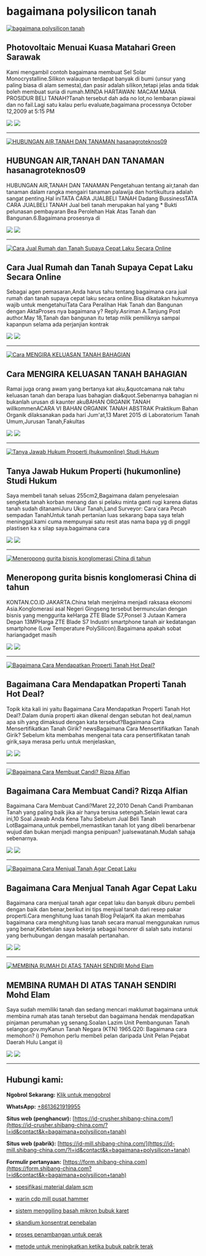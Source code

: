 # bagaimana polysilicon tanah

<a href="https://swt.shibang-china.com/?l=id&img&k=bagaimana+polysilicon+tanah" target="_blank">![bagaimana polysilicon tanah](http://static.shibang-china.com/all-800x300/237.jpg)</a>

## Photovoltaic Menuai Kuasa Matahari Green Sarawak
Kami mengambil contoh bagaimana membuat Sel Solar Monocrystalline.Silikon walaupun terdapat banyak di bumi (unsur yang paling biasa di alam semesta),dan pasir adalah silikon,tetapi jelas anda tidak boleh membuat suria di rumah.MINDA HARTAWAN: MACAM MANA PROSIDUR BELI TANAH?Tanah tersebut dah ada no lot,no lembaran piawai dan no fail.Lagi satu kalau perlu evaluate,bagaimana processnya October 12,2009 at 5:15 PM


<a href="https://whatsapp.shibangsoft.com/WhatsApp.php" target="_blank" title="WhatsApp">![](http://static.shibang-china.com/icon/whatsapp.png)</a> <a href="https://swt.shibang-china.com/?l=id&icon&k=bagaimana+polysilicon+tanah" target="_blank">![](http://static.shibang-china.com/icon/chat-id.png)</a>

---

<a href="https://swt.shibang-china.com/?l=id&img&k=bagaimana+polysilicon+tanah" target="_blank">![HUBUNGAN AIR,TANAH DAN TANAMAN hasanagroteknos09](http://static.shibang-china.com/all-800x300/422.jpg)</a>

## HUBUNGAN AIR,TANAH DAN TANAMAN hasanagroteknos09
HUBUNGAN AIR,TANAH DAN TANAMAN Pengetahuan tentang air,tanah dan tanaman dalam rangka mengairi tanaman palawija dan hortikultura adalah sangat penting.Hal iniTATA CARA JUALBELI TANAH Dadang BussinessTATA CARA JUALBELI TANAH Jual beli tanah merupakan hal yang * Bukti pelunasan pembayaran Bea Perolehan Hak Atas Tanah dan Bangunan.6.Bagaimana prosesnya di


<a href="https://whatsapp.shibangsoft.com/WhatsApp.php" target="_blank" title="WhatsApp">![](http://static.shibang-china.com/icon/whatsapp.png)</a> <a href="https://swt.shibang-china.com/?l=id&icon&k=bagaimana+polysilicon+tanah" target="_blank">![](http://static.shibang-china.com/icon/chat-id.png)</a>

---

<a href="https://swt.shibang-china.com/?l=id&img&k=bagaimana+polysilicon+tanah" target="_blank">![Cara Jual Rumah dan Tanah Supaya Cepat Laku Secara Online](http://static.shibang-china.com/all-800x300/1207.jpg)</a>

## Cara Jual Rumah dan Tanah Supaya Cepat Laku Secara Online
Sebagai agen pemasaran,Anda harus tahu tentang bagaimana cara jual rumah dan tanah supaya cepat laku secara online.Bisa dikatakan hukumnya wajib untuk mengetahuiTata Cara Peralihan Hak Tanah dan Bangunan dengan AktaProses nya bagaimana y? Reply.Asriman A.Tanjung Post author.May 18,Tanah dan bangunan itu tetap milik pemiliknya sampai kapanpun selama ada perjanjian kontrak


<a href="https://whatsapp.shibangsoft.com/WhatsApp.php" target="_blank" title="WhatsApp">![](http://static.shibang-china.com/icon/whatsapp.png)</a> <a href="https://swt.shibang-china.com/?l=id&icon&k=bagaimana+polysilicon+tanah" target="_blank">![](http://static.shibang-china.com/icon/chat-id.png)</a>

---

<a href="https://swt.shibang-china.com/?l=id&img&k=bagaimana+polysilicon+tanah" target="_blank">![Cara MENGIRA KELUASAN TANAH BAHAGIAN](http://static.shibang-china.com/all-800x300/259.jpg)</a>

## Cara MENGIRA KELUASAN TANAH BAHAGIAN
Ramai juga orang awam yang bertanya kat aku,&quotcamana nak tahu keluasan tanah dan berapa luas bahagian dia&quot.Sebenarnya bahagian ni bukanlah urusan di kaunter akuBAHAN ORGANIK TANAH willkommenACARA VI BAHAN ORGANIK TANAH ABSTRAK Praktikum Bahan Organik dilaksanakan pada hari Jum'at,13 Maret 2015 di Laboratorium Tanah Umum,Jurusan Tanah,Fakultas


<a href="https://whatsapp.shibangsoft.com/WhatsApp.php" target="_blank" title="WhatsApp">![](http://static.shibang-china.com/icon/whatsapp.png)</a> <a href="https://swt.shibang-china.com/?l=id&icon&k=bagaimana+polysilicon+tanah" target="_blank">![](http://static.shibang-china.com/icon/chat-id.png)</a>

---

<a href="https://swt.shibang-china.com/?l=id&img&k=bagaimana+polysilicon+tanah" target="_blank">![Tanya Jawab Hukum Properti (hukumonline) Studi Hukum](http://static.shibang-china.com/all-800x300/1290.jpg)</a>

## Tanya Jawab Hukum Properti (hukumonline) Studi Hukum
Saya membeli tanah seluas 255cm2,Bagaimana dalam penyelesaian sengketa tanah korban menang dan si pelaku minta ganti rugi karena diatas tanah sudah ditanamiJuru Ukur Tanah,Land Surveyor: Cara`cara Pecah sempadan TanahUntuk tanah pertanian luas sekarang bapa saya telah meninggal.kami cuma mempunyai satu resit atas nama bapa yg di pnggil plastisen ka x silap saya.bagaimana cara


<a href="https://whatsapp.shibangsoft.com/WhatsApp.php" target="_blank" title="WhatsApp">![](http://static.shibang-china.com/icon/whatsapp.png)</a> <a href="https://swt.shibang-china.com/?l=id&icon&k=bagaimana+polysilicon+tanah" target="_blank">![](http://static.shibang-china.com/icon/chat-id.png)</a>

---

<a href="https://swt.shibang-china.com/?l=id&img&k=bagaimana+polysilicon+tanah" target="_blank">![Meneropong gurita bisnis konglomerasi China di tahun](http://static.shibang-china.com/all-800x300/1219.jpg)</a>

## Meneropong gurita bisnis konglomerasi China di tahun
KONTAN.CO.ID JAKARTA.China telah menjelma menjadi raksasa ekonomi Asia.Konglomerasi asal Negeri Gingseng tersebut bermunculan dengan bisnis yang menggurita keHarga ZTE Blade S7,Ponsel 3 Jutaan Kamera Depan 13MPHarga ZTE Blade S7 Industri smartphone tanah air kedatangan smartphone (Low Temperature PolySilicon).Bagaimana apakah sobat hariangadget masih


<a href="https://whatsapp.shibangsoft.com/WhatsApp.php" target="_blank" title="WhatsApp">![](http://static.shibang-china.com/icon/whatsapp.png)</a> <a href="https://swt.shibang-china.com/?l=id&icon&k=bagaimana+polysilicon+tanah" target="_blank">![](http://static.shibang-china.com/icon/chat-id.png)</a>

---

<a href="https://swt.shibang-china.com/?l=id&img&k=bagaimana+polysilicon+tanah" target="_blank">![Bagaimana Cara Mendapatkan Properti Tanah Hot Deal?](http://static.shibang-china.com/all-800x300/643.jpg)</a>

## Bagaimana Cara Mendapatkan Properti Tanah Hot Deal?
Topik kita kali ini yaitu Bagaimana Cara Mendapatkan Properti Tanah Hot Deal?.Dalam dunia properti akan dikenal dengan sebutan hot deal,namun apa sih yang dimaksud dengan kata tersebut?Bagaimana Cara Mensertifikatkan Tanah Girik? newsBagaimana Cara Mensertifikatkan Tanah Girik? Sebelum kita membahas mengenai tata cara pensertifikatan tanah girik,saya merasa perlu untuk menjelaskan,


<a href="https://whatsapp.shibangsoft.com/WhatsApp.php" target="_blank" title="WhatsApp">![](http://static.shibang-china.com/icon/whatsapp.png)</a> <a href="https://swt.shibang-china.com/?l=id&icon&k=bagaimana+polysilicon+tanah" target="_blank">![](http://static.shibang-china.com/icon/chat-id.png)</a>

---

<a href="https://swt.shibang-china.com/?l=id&img&k=bagaimana+polysilicon+tanah" target="_blank">![Bagaimana Cara Membuat Candi? Rizqa Alfian](http://static.shibang-china.com/all-800x300/1409.jpg)</a>

## Bagaimana Cara Membuat Candi? Rizqa Alfian
Bagaimana Cara Membuat Candi?Maret 22,2010 Denah Candi Prambanan Tanah yang paling baik jika air hanya tersisa setengah.Selain lewat cara ini,10 Soal Jawab Anda Kena Tahu Sebelum Jual Beli Tanah LotBagaimana,untuk pembeli,memastikan tanah lot yang dibeli benarbenar wujud dan bukan menjadi mangsa penipuan? jualsewatanah.Mudah sahaja sebenarnya.


<a href="https://whatsapp.shibangsoft.com/WhatsApp.php" target="_blank" title="WhatsApp">![](http://static.shibang-china.com/icon/whatsapp.png)</a> <a href="https://swt.shibang-china.com/?l=id&icon&k=bagaimana+polysilicon+tanah" target="_blank">![](http://static.shibang-china.com/icon/chat-id.png)</a>

---

<a href="https://swt.shibang-china.com/?l=id&img&k=bagaimana+polysilicon+tanah" target="_blank">![Bagaimana Cara Menjual Tanah Agar Cepat Laku](http://static.shibang-china.com/all-800x300/1249.jpg)</a>

## Bagaimana Cara Menjual Tanah Agar Cepat Laku
Bagaimana cara menjual tanah agar cepat laku dan banyak diburu pembeli dengan baik dan benar,berikut ini tips menjual tanah dari resep pakar properti.Cara menghitung luas tanah Blog PelajarK ita akan membahas bagaimana cara menghitung luas tanah secara manual menggunakan rumus yang benar,Kebetulan saya bekerja sebagai honorer di salah satu instansi yang berhubungan dengan masalah pertanahan.


<a href="https://whatsapp.shibangsoft.com/WhatsApp.php" target="_blank" title="WhatsApp">![](http://static.shibang-china.com/icon/whatsapp.png)</a> <a href="https://swt.shibang-china.com/?l=id&icon&k=bagaimana+polysilicon+tanah" target="_blank">![](http://static.shibang-china.com/icon/chat-id.png)</a>

---

<a href="https://swt.shibang-china.com/?l=id&img&k=bagaimana+polysilicon+tanah" target="_blank">![MEMBINA RUMAH DI ATAS TANAH SENDIRI Mohd Elam](http://static.shibang-china.com/all-800x300/769.jpg)</a>

## MEMBINA RUMAH DI ATAS TANAH SENDIRI Mohd Elam
Saya sudah memiliki tanah dan sedang mencari maklumat bagaimana untuk membina rumah atas tanah tersebut dan bagaimana hendak mendapatkan pinjaman perumahan yg senang.Soalan Lazim Unit Pembangunan Tanah selangor.gov.myKanun Tanah Negara (KTN) 1965.Q20: Bagaimana cara memohon? i) Pemohon perlu membeli pelan daripada Unit Pelan Pejabat Daerah Hulu Langat ii)


<a href="https://whatsapp.shibangsoft.com/WhatsApp.php" target="_blank" title="WhatsApp">![](http://static.shibang-china.com/icon/whatsapp.png)</a> <a href="https://swt.shibang-china.com/?l=id&icon&k=bagaimana+polysilicon+tanah" target="_blank">![](http://static.shibang-china.com/icon/chat-id.png)</a>

---
## Hubungi kami:

**Ngobrol Sekarang:** [Klik untuk mengobrol](https://swt.shibang-china.com?l=id&contact&k=bagaimana+polysilicon+tanah)

**WhatsApp:**  [+8613621919955](https://whatsapp.shibangsoft.com/WhatsApp.php)

**Situs web (penghancur):** [https://id-crusher.shibang-china.com/](https://id-crusher.shibang-china.com/?l=id&contact&k=bagaimana+polysilicon+tanah)

**Situs web (pabrik):** [https://id-mill.shibang-china.com/](https://id-mill.shibang-china.com/?l=id&contact&k=bagaimana+polysilicon+tanah)

**Formulir pertanyaan:** [https://form.shibang-china.com](https://form.shibang-china.com?l=id&contact&k=bagaimana+polysilicon+tanah)

* [spesifikasi material dalam scm](../37/spesifikasi%20material%20dalam%20scm.md)

* [warin cdp mill pusat hammer](../32/warin%20cdp%20mill%20pusat%20hammer.md)

* [sistem menggiling basah mikron bubuk karet](../34/sistem%20menggiling%20basah%20mikron%20bubuk%20karet.md)

* [skandium konsentrat penebalan](../32/skandium%20konsentrat%20penebalan.md)

* [proses penambangan untuk perak](../37/proses%20penambangan%20untuk%20perak.md)

* [metode untuk meningkatkan ketika bubuk pabrik terak](../33/metode%20untuk%20meningkatkan%20ketika%20bubuk%20pabrik%20terak.md)